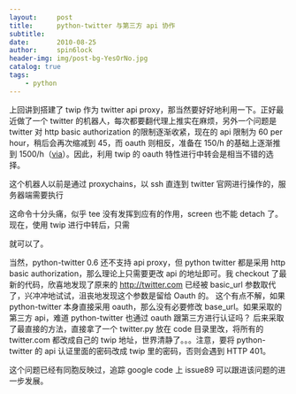 ```yaml
---
layout:     post
title:      python-twitter 与第三方 api 协作
subtitle:   
date:       2010-08-25
author:     spin6lock
header-img: img/post-bg-YesOrNo.jpg
catalog: true
tags:
    - python
---
```

上回讲到搭建了 twip 作为 twitter api proxy，那当然要好好地利用一下。正好最近做了一个 twitter 的机器人，每次都要翻代理上推实在麻烦，另外一个问题是 twitter 对 http basic authorization 的限制逐渐收紧，现在的 api 限制为 60 per hour，稍后会再次缩减到 45，而 oauth 则相反，准备在 150/h 的基础上逐渐推到 1500/h（[via](https://groups.google.com/group/twitter-development-talk/browse_thread/thread/a1076d83d70d0450)）。因此，利用 twip 的 oauth 特性进行中转会是相当不错的选择。

这个机器人以前是通过 proxychains，以 ssh 直连到 twitter 官网进行操作的，服务器端需要执行

这命令十分头痛，似乎 tee 没有发挥到应有的作用，screen 也不能 detach 了。现在，使用 twip 进行中转后，只需

就可以了。

当然，python-twitter 0.6 还不支持 api proxy，但 python twitter 都是采用 http basic authorization，那么理论上只需要更改 api 的地址即可。我 checkout 了最新的代码，欣喜地发现了原来的 http://twitter.com 已经被 basic_url 参数取代了，兴冲冲地试试，沮丧地发现这个参数是留给 Oauth 的。     这个有点不解，如果 python-twitter 本身直接采用 oauth，那么没有必要修改 base_url。如果采取的第三方 api，难道 python-twitter 也通过 oauth 跟第三方进行认证吗？           后来采取了最直接的方法，直接拿了一个 twitter.py 放在 code 目录里改，将所有的 twitter.com 都改成自己的 twip 地址，世界清静了。。。注意，要将 python-twitter 的 api 认证里面的密码改成 twip 里的密码，否则会遇到 HTTP 401。

这个问题已经有同胞反映过，追踪 google code 上 issue89 可以跟进该问题的进一步发展。
